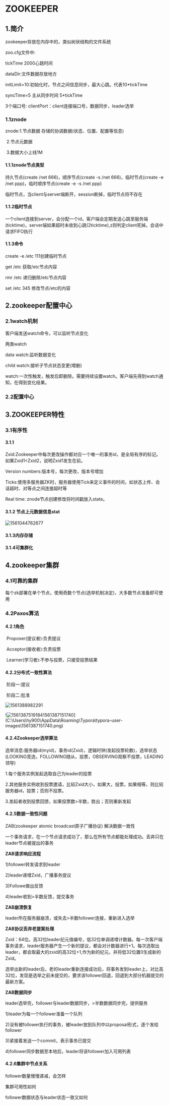 # ZOOKEEPER

## 1.简介

zookeeper存放在内存中的，类似树状结构的文件系统

zoo.cfg文件中:

tickTime 2000心跳时间

dataDir:文件数据存放地方

initLimit=10:初始化时，节点之间信息同步，最大心跳。代表10*tickTime

syncTime=5 主从同步时间 5*tickTime

3个端口号: clientPort：client连接端口号，数据同步，leader选举

### 1.1znode

znode:1.节点数据 存储的协调数据(状态、位置、配置等信息)

​           2.节点元数据

​           3.数据大小上线1M

#### 1.1.1znode节点类型

持久节点(create /net 666)，顺序节点(create -s /net 666)，临时节点(create -e /net ppp)，临时顺序节点(create -e -s /net ppp)

临时节点，当client与server端断开，session断掉，临时节点将不存在

#### 1.1.2临时节点

一个client连接到server，会分配一个id，客户端会定期发送心跳至服务端(ticktime)，server端如果超时未收到心跳(2ticktime),z则判定client死掉。会话中请求FIFO执行

#### 1.1.3命令

create -e /etc 111创建临时节点

get /etc 获取/etc节点内容

rmr /etc 递归删除/etc节点内容

set /etc 345 修改节点/etc的内容

## 2.zookeeper配置中心

### 2.1watch机制

客户端发送watch命令，可以监听节点变化

两类watch

data watch:监听数据变化  

child watch:接听子节点状态变更(增删)

watch:一次性触发，触发后即删除。需要持续设置watch。客户端先得到watch通知，在得到变化结果。

### 2.2配置中心

## 3.ZOOKEEPER特性

### 3.1有序性

#### 3.1.1

Zxid:Zookeeper中每次更改操作都对应一个唯一的事务id，是全局有序的标记。如果Zxid1<Zxid2，说明Zxid1发生在前。

Version numbers:版本号，每次更改，版本号增加

Ticks:使用多服务器ZK时，服务器使用Tick来定义事件的时间，如状态上传、会话超时、对等点之间连接超时等

Real time:  znode节点创建修改将时间戳放入state。

#### 3.1.2 节点上元数据信息stat

![1561044762677](C:\Users\hy900\AppData\Roaming\Typora\typora-user-images\1561044762677.png)

#### 3.1.3内存存储

#### 3.1.4可集群化

## 4.zookeeper集群

### 4.1可靠的集群

每个zk部署在单个节点，使用奇数个节点(选举机制决定)，大多数节点准备即可使用

### 4.2Paxos算法

#### 4.2.1角色

​        Proposer(提议者):负责提议

​        Acceptor(接收者):负责投票

​        Learner(学习者):不参与投票，只接受投票结果

#### 4.2.2分布式一致性算法

​        阶段一:提议

​        阶段二:批准

![1561388982291](C:\Users\hy900\AppData\Roaming\Typora\typora-user-images\1561388982291.png)

!![1561387519184](C:\Users\hy900\AppData\Roaming\Typora\typora-user-images\1561387519184.png)1561387151740](C:\Users\hy900\AppData\Roaming\Typora\typora-user-images\1561387151740.png)

#### 4.2.4Zookeeper选举算法

选举消息:服务器id(myid)，事务id(Zxid)，逻辑时钟(发起投票轮数)，选举状态(LOOKING竞选，FOLLOWING随从，投票，OBSERVING观察不投票，LEADING领导)

1.每个服务实例发起选取自己为leader的投票

2.其他服务实例收到投票邀请，比较Zxid大小，如果大，投票，如果相等，则比较服务器id，投票；否则不投票。

3.发起者收到投票回馈，如果投票数>半数，胜出；否则重新发起

#### 4.2.5数据一致性问题

ZAB(zookeeper atomic broadcast原子广播协议) 解决数据一致性

一个事务请求，在一个节点请求成功了，那么在所有节点都能处理成功。丢弃只在leader节点被提出的事务

**ZAB请求响应流程**

1)follower转发请求到leader

2)leader递增Zxid，广播事务提议

3)Followe做出反馈

4)leader收到>半数反馈，提交事务

**ZAB崩溃恢复**

leader所在服务器崩溃，或失去>半数follower连接，重新进入选举

**ZAB协议丢弃老提案处理**

Zxid：64位。高32位leader纪元值编号，低32位单调递增计数器。每一次客户端事务请求，leader服务器产生一个新的提议，都会对计数器进行+1。每次选取出leader，都会取最大的zxid的高32位+1,作为新的纪元，并将低32位置0生成新的Zxid。

选举出新的leader后，老的leader重新连接成功后，将事务发到leader上，对比高32位，发现是选举之前未提交的，要求该follower回退，回退到大部分机器提交的最新方案。

**ZAB数据同步**

leader选举完，follower与leader数据同步，>半数数据同步完，提供服务

1)leader为每一个follower准备一个队列

2)没有被follower执行的事务，被leader放到队列中以proposal形式，逐个发给follower

3)紧接着发送一个commit，表示事务已提交

4)follower同步数据至本地后，leader将该follower加入可用列表

#### 4.2.6集群中节点关系

follower数量慢慢递减，会怎样

集群可用性如何

follower数据状态与leader状态一致又如何